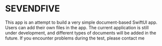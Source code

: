 # SEVENDFIVE
This app is an attempt to build a very simple document-based SwiftUI app. Users can add their own files in the app. The current application is still under development, and different types of documents will be added in the future. If you encounter problems during the test, please contact me
